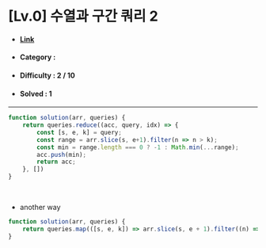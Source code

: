# [Lv.0] 수열과 구간 쿼리 2
* #### [Link](https://school.programmers.co.kr/learn/courses/30/lessons/181923)
* #### Category : 
* #### Difficulty : 2 / 10  
* #### Solved : 1

<hr />

```js
function solution(arr, queries) {
    return queries.reduce((acc, query, idx) => {
        const [s, e, k] = query; 
        const range = arr.slice(s, e+1).filter(n => n > k); 
        const min = range.length === 0 ? -1 : Math.min(...range); 
        acc.push(min);
        return acc;
    }, [])
}
```

<br />

* another way  
```js
function solution(arr, queries) {
    return queries.map(([s, e, k]) => arr.slice(s, e + 1).filter((n) => n > k).sort((a, b) => a - b)[0] || -1);
}
```
